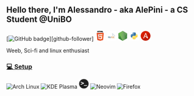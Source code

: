## Hello there, I'm Alessandro - aka AlePini - a CS Student @UniBO
[<img src="https://img.shields.io/github/followers/AlePini?label=Followers&logo=GitHub&color=grey&style=for-the-badge" alt="GitHub badge" />][github-follower]
<img alt="HTML5" width="26px" src="https://raw.githubusercontent.com/github/explore/80688e429a7d4ef2fca1e82350fe8e3517d3494d/topics/html/html.png" />
<img alt="MySQL" width="26px" src="https://raw.githubusercontent.com/github/explore/80688e429a7d4ef2fca1e82350fe8e3517d3494d/topics/mysql/mysql.png" />
<img alt="Node.js" width="26px" src="https://raw.githubusercontent.com/github/explore/80688e429a7d4ef2fca1e82350fe8e3517d3494d/topics/nodejs/nodejs.png" />
<img alt="Python" width="26px" src="https://raw.githubusercontent.com/github/explore/80688e429a7d4ef2fca1e82350fe8e3517d3494d/topics/python/python.png" />
<img alt="Ansible" width="26px" src="https://github.com/ansible/logos/raw/main/vscode-ansible-logo/vscode-ansible.png" />  

Weeb, Sci-fi and linux enthusiast

### [💻 Setup][setup]
<p align="left">
    <img alt="Arch Linux" height="26px" src="https://archlinux.org/static/favicon.29302f683ff8.ico" /> 
    <img alt="KDE Plasma" height="26px" src="https://kde.org/stuff/clipart/logo/kde-logo-white-blue-rounded-source.svg"/> 
    <img alt="Terminal" height="26px" src="https://raw.githubusercontent.com/github/explore/80688e429a7d4ef2fca1e82350fe8e3517d3494d/topics/terminal/terminal.png" /> 
    <img alt="Neovim" height="26px" src="https://raw.githubusercontent.com/neovim/neovim.github.io/master/logos/neovim-mark.svg" /> 
    <img alt="Firefox" height="26px" src="http://blog.mozilla.org/design/files/2019/10/Fx-Browser-icon-fullColor.svg" />
</p>  

[setup]: https://github.com/AlePini/risotto
[spotify]: https://open.spotify.com/user/pinidecima
[twitter]: https://twitter.com/alepini_sh
